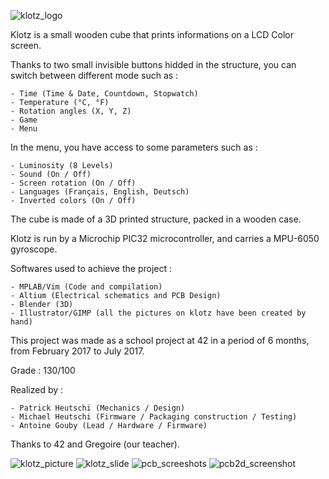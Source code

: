 ![klotz_logo](https://user-images.githubusercontent.com/22248912/34973702-64a00844-fa89-11e7-95af-23f19164a1df.jpg)

Klotz is a small wooden cube that prints informations on a LCD Color screen.

Thanks to two small invisible buttons hidded in the structure, you can switch between different mode such as :

	- Time (Time & Date, Countdown, Stopwatch)
	- Temperature (°C, °F)
	- Rotation angles (X, Y, Z)
	- Game
	- Menu

In the menu, you have access to some parameters such as :

	- Luminosity (8 Levels)
	- Sound (On / Off)
	- Screen rotation (On / Off)
	- Languages (Français, English, Deutsch)
	- Inverted colors (On / Off)

The cube is made of a 3D printed structure, packed in a wooden case.

Klotz is run by a Microchip PIC32 microcontroller, and carries a MPU-6050 gyroscope.

Softwares used to achieve the project :

	- MPLAB/Vim (Code and compilation)
	- Altium (Electrical schematics and PCB Design)
	- Blender (3D)
	- Illustrator/GIMP (all the pictures on klotz have been created by hand)

This project was made as a school project at 42 in a period of 6 months, from February 2017 to July 2017.

Grade : 130/100

Realized by :

	- Patrick Heutschi (Mechanics / Design)
	- Michael Heutschi (Firmware / Packaging construction / Testing)
	- Antoine Gouby (Lead / Hardware / Firmware)

Thanks to 42 and Gregoire (our teacher).

![klotz_picture](https://user-images.githubusercontent.com/22248912/35848666-3049f874-0b1f-11e8-8c36-a2433d1ca9a9.jpg)
![klotz_slide](https://user-images.githubusercontent.com/22248912/34973401-aef1137c-fa87-11e7-818a-8d755fb596e3.jpg)
![pcb_screeshots](https://user-images.githubusercontent.com/22248912/34972869-ac1a7b28-fa84-11e7-9444-69eddd5b7bf7.jpeg)
![pcb2d_screenshot](https://user-images.githubusercontent.com/22248912/34972870-ac34e120-fa84-11e7-862c-26e60aa98500.jpeg)
